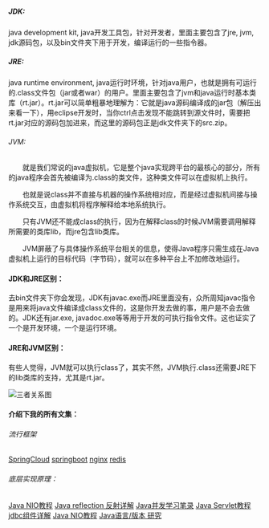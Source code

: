#####   JDK: 
java development kit, java开发工具包，针对开发者，里面主要包含了jre, jvm, jdk源码包，以及bin文件夹下用于开发，编译运行的一些指令器。

#####   JRE: 
java runtime environment, java运行时环境，针对java用户，也就是拥有可运行的.class文件包（jar或者war）的用户。里面主要包含了jvm和java运行时基本类库（rt.jar）。rt.jar可以简单粗暴地理解为：它就是java源码编译成的jar包（解压出来看一下），用eclipse开发时，当你ctrl点击发现不能跳转到源文件时，需要把rt.jar对应的源码包加进来，而这里的源码包正是jdk文件夹下的src.zip。

######  JVM: 
　　就是我们常说的java虚拟机，它是整个java实现跨平台的最核心的部分，所有的java程序会首先被编译为.class的类文件，这种类文件可以在虚拟机上执行。

　　也就是说class并不直接与机器的操作系统相对应，而是经过虚拟机间接与操作系统交互，由虚拟机将程序解释给本地系统执行。

　　只有JVM还不能成class的执行，因为在解释class的时候JVM需要调用解释所需要的类库lib，而jre包含lib类库。

　　JVM屏蔽了与具体操作系统平台相关的信息，使得Java程序只需生成在Java虚拟机上运行的目标代码（字节码），就可以在多种平台上不加修改地运行。

####   JDK和JRE区别：
去bin文件夹下你会发现，JDK有javac.exe而JRE里面没有，众所周知javac指令是用来将java文件编译成class文件的，这是你开发去做的事，用户是不会去做的。JDK还有jar.exe, javadoc.exe等等用于开发的可执行指令文件。这也证实了一个是开发环境，一个是运行环境。

####   JRE和JVM区别：
有些人觉得，JVM就可以执行class了，其实不然，JVM执行.class还需要JRE下的lib类库的支持，尤其是rt.jar。

![三者关系图](https://upload-images.jianshu.io/upload_images/5786888-47b2b84a598d891b.png?imageMogr2/auto-orient/strip%7CimageView2/2/w/1240)


####   介绍下我的所有文集：
######   流行框架
[SpringCloud](https://www.jianshu.com/nb/18726057)
[springboot](https://www.jianshu.com/nb/19053594)
[nginx](https://www.jianshu.com/nb/18436827)
[redis](https://www.jianshu.com/nb/21461220)

######  底层实现原理：
[Java NIO教程](https://www.jianshu.com/nb/21635138)
[Java reflection 反射详解](https://www.jianshu.com/nb/21989596)
[Java并发学习笔录](https://www.jianshu.com/nb/22549959)
[Java Servlet教程](https://www.jianshu.com/nb/22065472)
[jdbc组件详解](https://www.jianshu.com/nb/22774157)
[Java NIO教程](https://www.jianshu.com/nb/21635138)
[Java语言/版本 研究](https://www.jianshu.com/nb/19137666)
